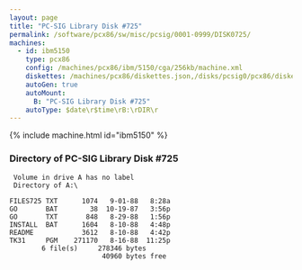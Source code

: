 ```yaml
---
layout: page
title: "PC-SIG Library Disk #725"
permalink: /software/pcx86/sw/misc/pcsig/0001-0999/DISK0725/
machines:
  - id: ibm5150
    type: pcx86
    config: /machines/pcx86/ibm/5150/cga/256kb/machine.xml
    diskettes: /machines/pcx86/diskettes.json,/disks/pcsig0/pcx86/diskettes.json
    autoGen: true
    autoMount:
      B: "PC-SIG Library Disk #725"
    autoType: $date\r$time\rB:\rDIR\r
---
```


{% include machine.html id="ibm5150" %}

### Directory of PC-SIG Library Disk #725

     Volume in drive A has no label
     Directory of A:\

    FILES725 TXT      1074   9-01-88   8:28a
    GO       BAT        38  10-19-87   3:56p
    GO       TXT       848   8-29-88   1:56p
    INSTALL  BAT      1604   8-10-88   4:48p
    README            3612   8-10-88   4:42p
    TK31     PGM    271170   8-16-88  11:25p
            6 file(s)     278346 bytes
                           40960 bytes free
